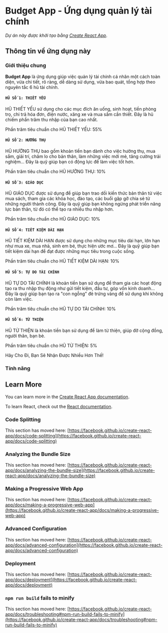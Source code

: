 # Budget App - Ứng dụng quản lý tài chính

*Dự án này được khởi tạo bằng [Create React App](https://github.com/facebook/create-react-app)*.

## Thông tin về ứng dụng này

### Giới thiệu chung

**Budget App** là ứng dụng giúp việc quản lý tài chính cá nhân một cách toàn diện, vừa chi tiết, rõ ràng, dễ dàng sử dụng, vừa bao quát, tổng hợp theo nguyên tắc 6 hũ tài chính.

#### `HŨ SỐ 1: THIẾT YẾU`

HŨ THIẾT YẾU sử dụng cho các mục đích ăn uống, sinh hoạt, tiền phòng trọ, chi trả hóa đơn, điện nước, xăng xe và mua sắm cần thiết. Đây là hũ chiếm phần trăm thu nhập của bạn cao nhất.

Phần trăm tiêu chuẩn cho HŨ THIẾT YẾU: 55%

#### `HŨ SỐ 2: HƯỞNG THỤ`

HŨ HƯỞNG THỤ bao gồm khoản tiền bạn dành cho việc hưởng thụ, mua sắm, giải trí, chăm lo cho bản thân, làm những việc mới mẻ, tăng cường trải nghiệm... Đây là quỹ giúp bạn có động lực để làm việc tốt hơn.

Phần trăm tiêu chuẩn cho HŨ HƯỞNG THỤ: 10%

#### `HŨ SỐ 3: GIÁO DỤC`

HŨ GIÁO DỤC được sử dụng để giúp bạn trao dồi kiến thức bản thân từ việc mua sách, tham gia các khóa học, đào tạo, các buổi gặp gỡ chia sẻ từ những người thành công. Đây là quỹ giúp bạn không ngừng phát triển năng lực bản thân, từ đó có thể tạo ra nhiều thu nhập hơn.

Phần trăm tiêu chuẩn cho HŨ GIÁO DỤC: 10%

#### `HŨ SỐ 4: TIẾT KIỆM DÀI HẠN`

HŨ TIẾT KIỆM DÀI HẠN được sử dụng cho những mục tiêu dài hạn, lớn hạn như mua xe, mua nhà, sinh em bé, thực hiện ước mơ... Đây là quỹ giúp bạn tiết kiệm dài hạn để đạt được những mục tiêu trong cuộc sống.

Phần trăm tiêu chuẩn cho HŨ TIẾT KIỆM DÀI HẠN: 10%

#### `HŨ SỐ 5: TỰ DO TÀI CHÍNH`

HŨ TỰ DO TÀI CHÍNH là khoản tiền bạn sử dụng để tham gia các hoạt động tạo ra thu nhập thụ động như gửi tiết kiệm, đầu tư, góp vốn kinh doanh... Đây là quỹ giúp bạn tạo ra "con ngỗng" đẻ trứng vàng để sử dụng khi không còn làm việc.

Phần trăm tiêu chuẩn cho HŨ TỰ DO TÀI CHÍNH: 10%

#### `HŨ SỐ 6: TỪ THIỆN`

HŨ TỪ THIỆN là khoản tiền bạn sử dụng để làm từ thiện, giúp đỡ cộng đồng, người thân, bạn bè.

Phần trăm tiêu chuẩn cho HŨ TỪ THIỆN: 5%

Hãy Cho Đi, Bạn Sẽ Nhận Được Nhiều Hơn Thế! 

### Tính năng

## Learn More

You can learn more in the [Create React App documentation](https://facebook.github.io/create-react-app/docs/getting-started).

To learn React, check out the [React documentation](https://reactjs.org/).

### Code Splitting

This section has moved here: [https://facebook.github.io/create-react-app/docs/code-splitting](https://facebook.github.io/create-react-app/docs/code-splitting)

### Analyzing the Bundle Size

This section has moved here: [https://facebook.github.io/create-react-app/docs/analyzing-the-bundle-size](https://facebook.github.io/create-react-app/docs/analyzing-the-bundle-size)

### Making a Progressive Web App

This section has moved here: [https://facebook.github.io/create-react-app/docs/making-a-progressive-web-app](https://facebook.github.io/create-react-app/docs/making-a-progressive-web-app)

### Advanced Configuration

This section has moved here: [https://facebook.github.io/create-react-app/docs/advanced-configuration](https://facebook.github.io/create-react-app/docs/advanced-configuration)

### Deployment

This section has moved here: [https://facebook.github.io/create-react-app/docs/deployment](https://facebook.github.io/create-react-app/docs/deployment)

### `npm run build` fails to minify

This section has moved here: [https://facebook.github.io/create-react-app/docs/troubleshooting#npm-run-build-fails-to-minify](https://facebook.github.io/create-react-app/docs/troubleshooting#npm-run-build-fails-to-minify)

